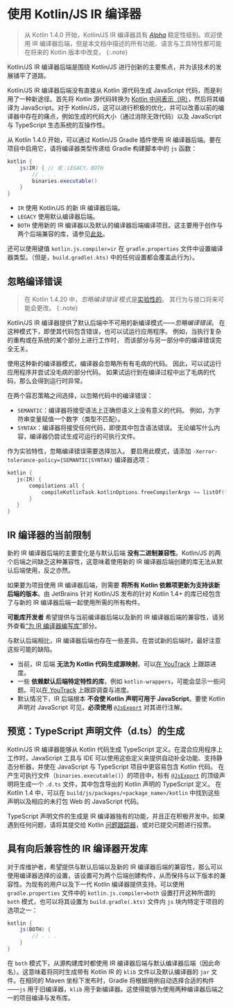 [//]: # (title: 使用 IR 编译器)
# 使用 Kotlin/JS IR 编译器

> 从 Kotlin 1.4.0 开始，Kotlin/JS IR 编译器具有 _[Alpha](evolution/components-stability.md)_ 稳定性级别。欢迎使用 IR 编译器后端，但是本文档中描述的所有功能、语言与工具特性都可能在将来的 Kotlin 版本中改变。
{:.note}

Kotlin/JS IR 编译器后端是围绕 Kotlin/JS 进行创新的主要焦点，并为该技术的发展铺平了道路。

Kotlin/JS IR 编译器后端没有直接从 Kotlin 源代码生成 JavaScript 代码，而是利用了一种新途径。首先将 Kotlin 源代码转换为 [Kotlin 中间表示（IR）](whatsnew14.md#统一的后端与可扩展性)，然后将其编译为 JavaScript。对于 Kotlin/JS，这可以进行积极的优化，并可以改善以前的编译器中存在的痛点，例如生成的代码大小（通过消除无效代码）以及 JavaScript 与 TypeScript 生态系统的互操作性。

从 Kotlin 1.4.0 开始，可以通过 Kotlin/JS Gradle 插件使用 IR 编译器后端。要在项目中启用它，请将编译器类型传递给 Gradle 构建脚本中的 `js` 函数：

<!--suppress ALL -->


```groovy
kotlin {
    js(IR) { // 或：LEGACY、BOTH
        // . . .
        binaries.executable()
    }
}
```



- `IR` 使用 Kotlin/JS 的新 IR 编译器后端。
- `LEGACY` 使用默认编译器后端。
- `BOTH` 使用新的 IR 编译器以及默认的编译器后端编译项目。这主要用于创作与两个后端兼容的库，请参见[此处](#authoring-libraries-for-the-ir-compiler-with-backwards-compatibility)。

还可以使用键值 `kotlin.js.compiler=ir` 在 `gradle.properties` 文件中设置编译器类型。（但是，`build.gradle(.kts)` 中的任何设置都会覆盖此行为）。

## 忽略编译错误

>在 Kotlin 1.4.20 中，_忽略编译错误_ 模式是[实验性的](evolution/components-stability.md)。
>其行为与接口将来可能会更改。
{:.note}

Kotlin/JS IR 编译器提供了默认后端中不可用的新编译模式——_忽略编译错误_。
在这种模式下，即使其代码包含错误，也可以试运行应用程序。
例如，当执行复杂的重构或在系统的某个部分上进行工作时，
而该部分与另一部分中的编译错误完全无关。

使用这种新的编译器模式，编译器会忽略所有有毛病的代码。
因此，可以试运行应用程序并尝试没毛病的部分代码。
如果试运行到在编译过程中出了毛病的代码，那么会得到运行时异常。

在两个容忍策略之间选择，以忽略代码中的编译错误：
- `SEMANTIC`：编译器将接受语法上正确但语义上没有意义的代码。
  例如，为字符串变量赋值一个数字（类型不匹配）。
- `SYNTAX`：编译器将接受任何代码，即使其中包含语法错误。
  无论编写什么内容，编译器仍尝试生成可运行的可执行文件。

作为实验特性，忽略编译错误需要选择加入。
要启用此模式，请添加 `-Xerror-tolerance-policy={SEMANTIC|SYNTAX}` 编译器选项：



```kotlin
kotlin {
   js(IR) {
       compilations.all {
           compileKotlinTask.kotlinOptions.freeCompilerArgs += listOf("-Xerror-tolerance-policy=SYNTAX")
       }
   }
}
```


## IR 编译器的当前限制

新的 IR 编译器后端的主要变化是与默认后端 **没有二进制兼容性**。Kotlin/JS 的两个后端之间缺乏这种兼容性，这意味着使用新的 IR 编译器后端创建的库无法从默认后端使用，反之亦然。

如果要为项目使用 IR 编译器后端，则需要 **将所有 Kotlin 依赖项更新为支持该新后端的版本**。由 JetBrains 针对 Kotlin/JS 发布的针对 Kotlin 1.4+ 的库已经包含了与新的 IR 编译器后端一起使用所需的所有构件。

**可能库开发者** 希望提供与当前编译器后端以及新的 IR 编译器后端的兼容性，请另外查看[“为 IR 编译器编写库”](#authoring-libraries-for-the-ir-compiler-with-backwards-compatibility)部分。

与默认后端相比，IR 编译器后端也存在一些差异。在尝试新的后端时，最好注意这些可能的缺陷。
- 当前，IR 后端 **无法为 Kotlin 代码生成源映射**。可以[在 YouTrack](https://youtrack.jetbrains.com/issue/KT-39447) 上跟踪进度。
- 一些 **依赖默认后端特定特性的库**，例如 `kotlin-wrappers`，可能会显示一些问题。可以[在 YouTrack](https://youtrack.jetbrains.com/issue/KT-40525) 上跟踪调查与进度。
- 默认情况下，IR 后端根本 **不会使 Kotlin 声明可用于 JavaScript**。要使 Kotlin 声明对 JavaScript 可见，**必须使用** [`@JsExport`](js-to-kotlin-interop.md#jsexport-annotation) 对其进行注解。

## 预览：TypeScript 声明文件（d.ts）的生成
Kotlin/JS IR 编译器能够从 Kotlin 代码生成 TypeScript 定义。在混合应用程序上工作时，JavaScript 工具与 IDE 可以使用这些定义来提供自动补全功能、支持静态分析器，并使在 JavaScript 与 TypeScript 项目中更容易包含 Kotlin 代码。
在产生可执行文件（`binaries.executable()`）的项目中，标有 [`@JsExport`](js-to-kotlin-interop.md#jsexport-annotation) 的顶级声明将生成一个 `.d.ts` 文件，其中包含导出的 Kotlin 声明的 TypeScript 定义。
在 Kotlin 1.4 中，可以在 `build/js/packages/<package_name>/kotlin` 中找到这些声明以及相应的未打包 Web 的 JavaScript 代码。

TypeScript 声明文件的生成是 IR 编译器独有的功能，并且正在积极开发中。如果遇到任何问题，请将其提交给 Kotlin [问题跟踪器](https://youtrack.jetbrains.com/issues?q=%23%7BKJS:%20d.ts%20generation%7D)，或对已提交问题进行投票。

## 具有向后兼容性的 IR 编译器开发库

对于库维护者，希望提供与默认后端以及新的 IR 编译器后端的兼容性，那么可以使用编译器选择的设置，该设置可为两个后端创建构件，从而保持与以下版本的兼容性。为现有的用户以及下一代 Kotlin 编译器提供支持。可以使用 `gradle.properties` 文件中的 `kotlin.js.compiler=both` 设置打开这种所谓的 `both` 模式，也可以将其设置为 `build.gradle(.kts)` 文件内 `js` 块内特定于项目的选项之一：

```groovy
kotlin {
    js(BOTH) {
        // . . .
    }
}
```

在 `both` 模式下，从源构建库时都使用 IR 编译器后端与默认编译器后端（因此命名）。这意味着将同时生成带有 Kotlin IR 的 `klib` 文件以及默认编译器的 `jar` 文件。在相同的 Maven 坐标下发布时，Gradle 将根据用例自动选择合适的构件——`js` 用于旧编译器，`klib` 用于新编译器。这使得能够为使用两种编译器后端之一的项目编译与发布库。
